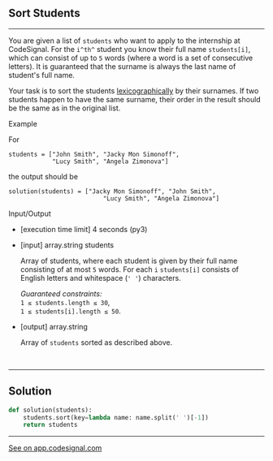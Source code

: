 ## Sort Students
---

You are given a list of `students` who want to apply to the internship at CodeSignal. For the `i^th^` student you know their full name `students[i]`, which can consist of up to `5` words (where a word is a set of consecutive letters). It is guaranteed that the surname is always the last name of student's full name.

Your task is to sort the students [lexicographically](keyword://lexicographical-order-for-strings) by their surnames. If two students happen to have the same surname, their order in the result should be the same as in the original list.

Example

For

```
students = ["John Smith", "Jacky Mon Simonoff",
            "Lucy Smith", "Angela Zimonova"]

```

the output should be

```
solution(students) = ["Jacky Mon Simonoff", "John Smith",
                          "Lucy Smith", "Angela Zimonova"]

```

Input/Output

-   [execution time limit] 4 seconds (py3)

-   [input] array.string students

    Array of students, where each student is given by their full name consisting of at most `5` words. For each `i` `students[i]` consists of English letters and whitespace (`' '`) characters.

    *Guaranteed constraints:*\
    `1 ≤ students.length ≤ 30`,\
    `1 ≤ students[i].length ≤ 50`.

-   [output] array.string

    Array of `students` sorted as described above.



<br>

---
## Solution

```python
def solution(students):
    students.sort(key=lambda name: name.split(' ')[-1])
    return students

```
---
[See on app.codesignal.com](https://app.codesignal.com/arcade/python-arcade/lambda-illusions/EqEoH6umA9Xi8fTQM)